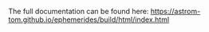 The full documentation can be found here: https://astrom-tom.github.io/ephemerides/build/html/index.html
